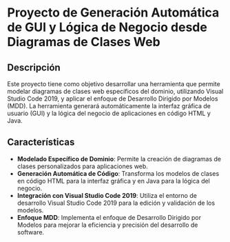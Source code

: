 # Proyecto de Generación Automática de GUI y Lógica de Negocio desde Diagramas de Clases Web

## Descripción

Este proyecto tiene como objetivo desarrollar una herramienta que permite modelar diagramas de clases web específicos del dominio, utilizando Visual Studio Code 2019, y aplicar el enfoque de Desarrollo Dirigido por Modelos (MDD). La herramienta generará automáticamente la interfaz gráfica de usuario (GUI) y la lógica del negocio de aplicaciones en código HTML y Java.

## Características

- **Modelado Específico de Dominio**: Permite la creación de diagramas de clases personalizados para aplicaciones web.
- **Generación Automática de Código**: Transforma los modelos de clases en código HTML para la interfaz gráfica y en Java para la lógica del negocio.
- **Integración con Visual Studio Code 2019**: Utiliza el entorno de desarrollo Visual Studio Code 2019 para la edición y validación de los modelos.
- **Enfoque MDD**: Implementa el enfoque de Desarrollo Dirigido por Modelos para mejorar la eficiencia y precisión del desarrollo de software.


